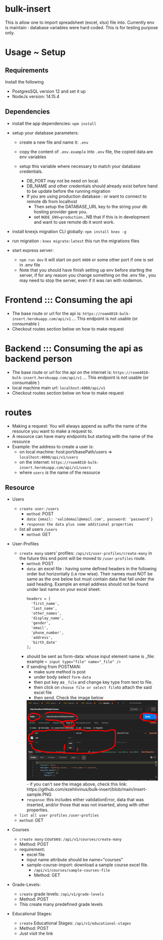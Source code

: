 # bulk-insert
This is allow one to import spreadsheet (excel, xlsx) file into. 
Currently env is maintain : database variables were hard coded. This is for testing purpose only.


# Usage ~ Setup
## Requirements
Install the following
- PostgresSQL version 12 and set it up
- NodeJs version: 14.15.4
## Dependencies
- install the app dependencies: `npm install`

- setup your database parameters:
  - create a new file and name it: `.env`

  - copy the content of `.env.example` into `.env` file, the copied data are env variables

  - setup this variable where necessary to match your database credentials.
    - DB_PORT may not be need on local.
    - DB_NAME and other credentials should already exist before hand to be update before the running migration
    - If you are using production database : or want to connect to remote db from localhost
      - Then setup the DATABASE_URL key to the string your db hosting provider gave you.
      - set `NODE_ENV=production`...NB that if this is in development and want to use remote db it wont work.
- install knexjs migration CLI globally: `npm install knex -g`

- run migration : `knex migrate:latest` this run the migrations files

- start express server: 
  - `npm run dev` it will start on port `4000` or some other port if one is set in .env file
  - Note that you should have finish setting up env before starting the server, if for any reason you change something on the .env file , you may need to stop the server, even if it was ran with nodemon.

# Frontend ::: Consuming the api
- The base route or url for the api is: `https://room4010-bulk-insert.herokuapp.com/api/v1` ... This endpoint is not usable (or consumable )
- Checkout routes section below on how to make request

# Backend ::: Consuming the api as backend person
- The base route or url for the api on the internet is: `https://room4010-bulk-insert.herokuapp.com/api/v1` ... This endpoint is not usable (or consumable )
- local machine main url: `localhost:4000/api/v1`
- Checkout routes section below on how to make request


# routes
- Making a request: You will always append as suffix the name of the resource you want to make a request to.
- A resource can have many endpoints but starting with the name of the resource
- Example: the address to create a user is:
  - on local machine: host:port/basePath/users => `localhost:4000/api/v1/users`
  - on the internet: `https://room4010-bulk-insert.herokuapp.com/api/v1/users`
  - where `users` is the name of the resource
## Resource
- Users
  - `create user`: `/users`
    - `method`: POST
    - `data`: `{email: 'validemail@email.com', password: 'password'}`
    - `response`: `the data plus some additional properties`
  - list all users `/users`
    - `method`: GET

- User-Profiles
  - `create many` users' profiles: `/api/v1/user-profiles/create-many` in the future this end point will be moved to `/user-profiles` route.
    - `method`: POST
    - `data`: an excel file : having some defined headers in the following order but horizontally (i.e row wise). Their names must NOT be same as the one below but must contain data that fall under the said heading. Example an email address should not be found under last name on your excel sheet:
      ```
      headers = [
        'first_name',
        'last_name',
        'other_names',
        'display_name',
        'gender',
        'email',
        'phone_number',
        'address',
        'birth_date'
      ];
      ```
    - should be sent as form-data: whose input element name is _file: example `< input type="file" name="_file" />` 
    - if sending from POSTMAN:
        - make sure method is post
        - under body select `form-data`
        - then put key as `_file` and change key type from text to file.
        - then click on `choose file or select file`to attach the said excel file
        - then send. Check the image below
        <img src="https://github.com/ezehlivinus/bulk-insert/blob/main/insert-sample.PNG" />
        - if you can't see the image above, check this link: https://github.com/ezehlivinus/bulk-insert/blob/main/insert-sample.PNG
    - `response`: this includes either validationError, data that was inserted, and/or those that was not inserted, along with other properties.
  - `list all user profiles` `/user-profiles`
  - `method`: GET

- Courses
  - `create many` courses: `/api/v1/courses/create-many`
  - Method: POST
  - requirement:
    - excel file
    - input name attribute should be name="courses"
    - sample-course-import: download a sample course excel file.
      - `/api/v1/courses/sample-courses-file`
      - Method: GET

- Grade-Levels:
  - `create` grade levels: `/api/v1/grade-levels`
  - Method: POST
  - This create many predefined grade levels

- Educational Stages:
  - `create` Educational Stages: `/api/v1/educational-stages`
  - Method: POST
  - Just visit the link
